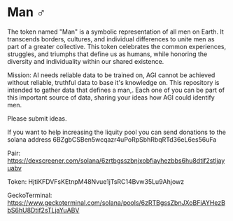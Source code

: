 # Man ♂

The token named "Man" is a symbolic representation of all men on Earth. It transcends borders, cultures, and individual differences to unite men as part of a greater collective. This token celebrates the common experiences, struggles, and triumphs that define us as humans, while honoring the diversity and individuality within our shared existence.

Mission:
AI needs reliable data to be trained on, AGI cannot be achieved without reliable, truthful data to base it's knowledge on. This repository is intended to gather data that defines a man,. Each one of you can be part of this important source of data, sharing your ideas how AGI could identify men.

Please submit ideas.

If you want to help increasing the liquity pool you can send donations to the solana address 6BZgbCSBen5wcqazr4uPoRpSbhRbqRTd36eL6es56uFa

Pair: https://dexscreener.com/solana/6zrtbgsszbnjxobfiayhezbbs6hu8dtif2stljayuabv

Token: HjtiKFDVFsKEtnpM48Nvue1jTsRC14Bvw35Lu9Ahjowz

GeckoTerminal: https://www.geckoterminal.com/solana/pools/6zRTBgssZbnJXoBFiAYHezBbS6hU8Dtif2sTLjaYuABV

